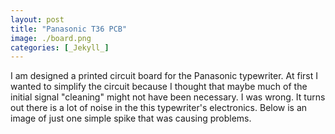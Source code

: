 ```yaml
---
layout: post
title: "Panasonic T36 PCB"
image: ./board.png
categories: [_Jekyll_]
---
```

I am designed a printed circuit board for the Panasonic typewriter. At first I wanted to simplify the circuit because I thought that maybe much of the initial signal "cleaning" might not have been necessary. I was wrong. It turns out there is a lot of noise in the this typewriter's electronics. Below is an image of just one simple spike that was causing problems. 
